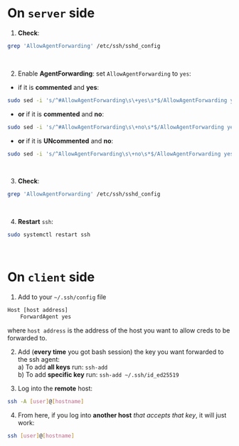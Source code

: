 # On ``server`` side
1. **Check**: 
```bash
grep 'AllowAgentForwarding' /etc/ssh/sshd_config
```

<br>

2. Enable **AgentForwarding**: set ``AllowAgentForwarding`` to ``yes``:
- if it is **commented** and **yes**:
```bash
sudo sed -i 's/^#AllowAgentForwarding\s\+yes\s*$/AllowAgentForwarding yes/' /etc/ssh/sshd_config
```
- **or** if it is **commented** and **no**:
```bash
sudo sed -i 's/^#AllowAgentForwarding\s\+no\s*$/AllowAgentForwarding yes/' /etc/ssh/sshd_config
```
- **or** if it is **UNcommented** and **no**:
```bash
sudo sed -i 's/^AllowAgentForwarding\s\+no\s*$/AllowAgentForwarding yes/' /etc/ssh/sshd_config
```

<br>

3. **Check**: 
```bash
grep 'AllowAgentForwarding' /etc/ssh/sshd_config
```

<br>

4. **Restart** `ssh`:
```bash
sudo systemctl restart ssh
```

<br>

# On ``client`` side
1. Add to your ``~/.ssh/config`` file
```bash
Host [host address]
    ForwardAgent yes
```
where ``host address`` is the address of the host you want to allow creds to be forwarded to.

2. Add (**every time** you got bash session) the key you want forwarded to the ssh agent:<br>
   a) To add **all keys** run: ``ssh-add`` <br>
   b) To add **specific key** run: ``ssh-add ~/.ssh/id_ed25519`` <br>

3. Log into the **remote** host:
```bash
ssh -A [user]@[hostname]
```

4. From here, if you log into **another host** *that accepts that key*, it will just work:
```bash
ssh [user]@[hostname]
```
